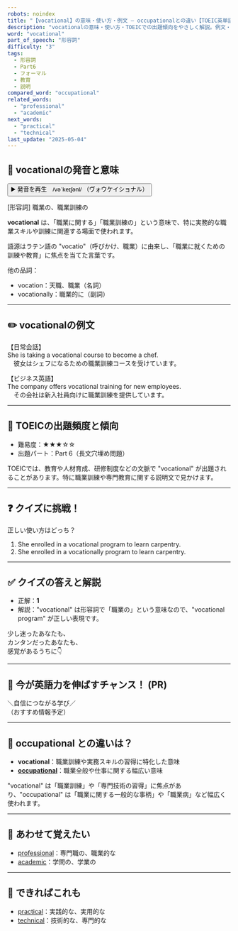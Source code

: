 ```yaml
---
robots: noindex
title: "【vocational】の意味・使い方・例文 ― occupationalとの違い【TOEIC英単語】"
description: "vocationalの意味・使い方・TOEICでの出題傾向をやさしく解説。例文・クイズ付きでoccupationalとの違いもわかりやすく学べます。"
word: "vocational"
part_of_speech: "形容詞"
difficulty: "3"
tags:
  - 形容詞
  - Part6
  - フォーマル
  - 教育
  - 説明
compared_word: "occupational"
related_words:
  - "professional"
  - "academic"
next_words:
  - "practical"
  - "technical"
last_update: "2025-05-04"
---
```


## 🔰 vocationalの発音と意味

<button class="play-audio" onclick="playTTS('vocational')">
  <span class="play-audio-main">
    ▶️ 発音を再生　/vəˈkeɪʃənl/
  </span>
  <span class="play-audio-sub">
    （ヴォウケイショナル）
  </span>
</button>

[形容詞] 職業の、職業訓練の

**vocational** は、「職業に関する」「職業訓練の」という意味で、特に実務的な職業スキルや訓練に関連する場面で使われます。

語源はラテン語の "vocatio"（呼びかけ、職業）に由来し、「職業に就くための訓練や教育」に焦点を当てた言葉です。

他の品詞：  
- vocation：天職、職業（名詞）
- vocationally：職業的に（副詞）

---

## ✏️ vocationalの例文

【日常会話】  
She is taking a vocational course to become a chef.  
　彼女はシェフになるための職業訓練コースを受けています。

【ビジネス英語】  
The company offers vocational training for new employees.  
　その会社は新入社員向けに職業訓練を提供しています。

---

## 🎯 TOEICの出題頻度と傾向

- 難易度：★★★☆☆
- 出題パート：Part 6（長文穴埋め問題）

TOEICでは、教育や人材育成、研修制度などの文脈で "vocational" が出題されることがあります。特に職業訓練や専門教育に関する説明文で見かけます。

---

## ❓ クイズに挑戦！

正しい使い方はどっち？

1. She enrolled in a vocational program to learn carpentry.  
2. She enrolled in a vocationally program to learn carpentry.

---

## ✅ クイズの答えと解説

- 正解：**1**
- 解説："vocational" は形容詞で「職業の」という意味なので、"vocational program" が正しい表現です。

少し迷ったあなたも、  
カンタンだったあなたも、  
感覚があるうちに👇️

---

## 🚀 今が英語力を伸ばすチャンス！ (PR)

<div class="info-center">
＼自信につながる学び／<br>  
（おすすめ情報予定）
</div>

---

## 🤔  occupational との違いは？

- **vocational**：職業訓練や実務スキルの習得に特化した意味
- **[occupational](/occupational)**：職業全般や仕事に関する幅広い意味

"vocational" は「職業訓練」や「専門技術の習得」に焦点があり、"occupational" は「職業に関する一般的な事柄」や「職業病」など幅広く使われます。

---

## 🧩 あわせて覚えたい

- [professional](/professional)：専門職の、職業的な
- [academic](/academic)：学問の、学業の

---

## 📖 できればこれも

- [practical](/practical)：実践的な、実用的な
- [technical](/technical)：技術的な、専門的な

<!-- cvid: aid25_bid18 -->
